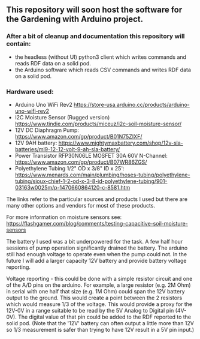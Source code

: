 ## This repository will soon host the software for the Gardening with Arduino project.

### After a bit of cleanup and documentation this repository will contain:

  * the headless (without UI) python3 client which writes commands and reads RDF data on a solid pod.
  * the Arduino software which reads CSV commands and writes RDF data on a solid pod.


### Hardware used:
  * Arduino Uno WiFi Rev2 https://store-usa.arduino.cc/products/arduino-uno-wifi-rev2
  * I2C Moisture Sensor (Rugged version) https://www.tindie.com/products/miceuz/i2c-soil-moisture-sensor/
  * 12V DC Diaphragm Pump: https://www.amazon.com/gp/product/B01N75ZIXF/
  * 12V 9AH battery: https://www.mightymaxbattery.com/shop/12v-sla-batteries/ml9-12-12-volt-9-ah-sla-battery/
  * Power Transistor RFP30N06LE MOSFET 30A 60V N-Channel: https://www.amazon.com/gp/product/B07WR86ZGS/
  * Polyethylene Tubing 1/2" OD x 3/8" ID x 25': https://www.menards.com/main/plumbing/hoses-tubing/polyethylene-tubing/sioux-chief-1-2-od-x-3-8-id-polyethylene-tubing/901-03163w0025m/p-1470660864120-c-8581.htm

The links refer to the particular sources and products I used but there are many other options and vendors for most of these products.

For more information on moisture sensors see:  https://flashgamer.com/blog/comments/testing-capacitive-soil-moisture-sensors

The battery I used was a bit underpowered for the task.  A few half hour sessions of pump operation significantly drained the battery.  The arduino still had enough voltage to operate even when the pump could not.  In the future I will add a larger capacity 12V battery and provide battery voltage reporting.

Voltage reporting - this could be done with a simple resistor circuit and one of the A/D pins on the arduino.  For example, a large resistor (e.g. 2M Ohm) in serial with one half that size (e.g. 1M Ohm) could span the 12V battery output to the ground.  This would create a point between the 2 resistors which would measure 1/3 of the voltage.  This would provide a proxy for the 12V-0V in a range suitable to be read by the 5V Analog to Digital pin (4V-0V).  The digital value of that pin could be added to the RDF reported to the solid pod.  (Note that the '12V' battery can often output a little more than 12V so 1/3 measurement is safer than trying to have 12V result in a 5V pin input.)



